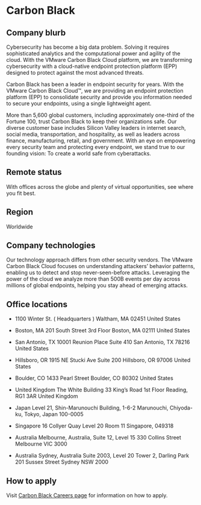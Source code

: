 # Carbon Black

## Company blurb

Cybersecurity has become a big data problem. Solving it requires sophisticated analytics and the computational power and agility of the cloud. With the VMware Carbon Black Cloud platform, we are transforming cybersecurity with a cloud-native endpoint protection platform (EPP) designed to protect against the most advanced threats.

Carbon Black has been a leader in endpoint security for years. With the VMware Carbon Black Cloud™, we are providing an endpoint protection platform (EPP) to consolidate security and provide you information needed to secure your endpoints, using a single lightweight agent.

More than 5,600 global customers, including approximately one-third of the Fortune 100, trust Carbon Black to keep their organizations safe. Our diverse customer base includes Silicon Valley leaders in internet search, social media, transportation, and hospitality, as well as leaders across finance, manufacturing, retail, and government. With an eye on empowering every security team and protecting every endpoint, we stand true to our founding vision: To create a world safe from cyberattacks.

## Remote status

With offices across the globe and plenty of virtual opportunities, see where you fit best.

## Region

Worldwide

## Company technologies

Our technology approach differs from other security vendors. The VMware Carbon Black Cloud focuses on understanding attackers’ behavior patterns, enabling us to detect and stop never-seen-before attacks. Leveraging the power of the cloud we analyze more than 500B events per day across millions of global endpoints, helping you stay ahead of emerging attacks.

## Office locations

* 1100 Winter St.
( Headquarters )
Waltham, MA 02451
United States

* Boston, MA
201 South Street
3rd Floor
Boston, MA 02111
United States

* San Antonio, TX
10001 Reunion Place
Suite 410
San Antonio, TX 78216
United States

* Hillsboro, OR
1915 NE Stucki Ave
Suite 200
Hillsboro, OR 97006
United States

* Boulder, CO
1433 Pearl Street
Boulder, CO 80302
United States

* United Kingdom
The White Building
33 King’s Road
1st Floor
Reading, RG1 3AR
United Kingdom

* Japan
Level 21, Shin-Marunouchi Building,
1-6-2 Marunouchi,
Chiyoda-ku, Tokyo, Japan 100-0005

* Singapore
16 Collyer Quay
Level 20 Room 11
Singapore, 049318

* Australia
Melbourne, Australia,
Suite 12, Level 15
330 Collins Street
Melbourne VIC 3000

* Australia
Sydney, Australia
Suite 2003, Level 20
Tower 2, Darling Park
201 Sussex Street
Sydney NSW 2000

## How to apply

Visit [Carbon Black Careers page](https://www.carbonblack.com/company/careers/) for information on how to apply.

